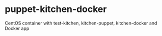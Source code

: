 # puppet-kitchen-docker
CentOS container with test-kitchen, kitchen-puppet, kitchen-docker and Docker app
